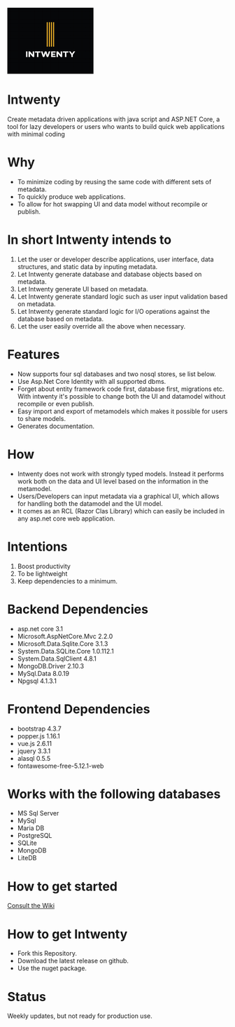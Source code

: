 ![alt text](https://github.com/Domitor/Intwenty/blob/master/IntwentyDemo/wwwroot/images/intwenty_loggo_small.png)


# Intwenty
Create metadata driven applications with java script and ASP.NET Core, a tool for lazy developers or users who wants to build quick web applications with minimal coding

# Why
- To minimize coding by reusing the same code with different sets of metadata.
- To quickly produce web applications.
- To allow for hot swapping UI and data model without recompile or publish.

# In short Intwenty intends to
1. Let the user or developer describe applications, user interface, data structures, and static data by inputing metadata.
2. Let Intwenty generate database and database objects based on metadata.
3. Let Intwenty generate UI based on metadata.
4. Let Intwenty generate standard logic such as user input validation based on metadata.
5. Let Intwenty generate standard logic for I/O operations against the database based on metadata.
6. Let the user easily override all the above when necessary.

# Features
- Now supports four sql databases and two nosql stores, se list below.
- Use Asp.Net Core Identity with all supported dbms.
- Forget about entity framework code first, database first, migrations etc. With intwenty it's possible to change both the UI and datamodel without recompile or even publish.
- Easy import and export of metamodels which makes it possible for users to share models.
- Generates documentation. 

# How
- Intwenty does not work with strongly typed models. Instead it performs work both on the data and UI level based on the information in the metamodel.
- Users/Developers can input metadata via a graphical UI, which allows for handling both the datamodel and the UI model. 
- It comes as an RCL (Razor Clas Library) which can easily be included in any asp.net core web application.

# Intentions
1. Boost productivity
2. To be lightweight
3. Keep dependencies to a minimum.

# Backend Dependencies
- asp.net core 3.1
- Microsoft.AspNetCore.Mvc 2.2.0
- Microsoft.Data.Sqlite.Core 3.1.3
- System.Data.SQLite.Core 1.0.112.1
- System.Data.SqlClient 4.8.1
- MongoDB.Driver 2.10.3
- MySql.Data 8.0.19
- Npgsql 4.1.3.1

# Frontend Dependencies
- bootstrap 4.3.7
- popper.js 1.16.1
- vue.js 2.6.11
- jquery 3.3.1
- alasql 0.5.5
- fontawesome-free-5.12.1-web

# Works with the following databases
- MS Sql Server
- MySql
- Maria DB
- PostgreSQL
- SQLite
- MongoDB
- LiteDB

# How to get started
<a href="https://github.com/Domitor/Intwenty/wiki">Consult the Wiki</a>

# How to get Intwenty
- Fork this Repository.
- Download the latest release on github.
- Use the nuget package.



# Status
Weekly updates, but not ready for production use.








